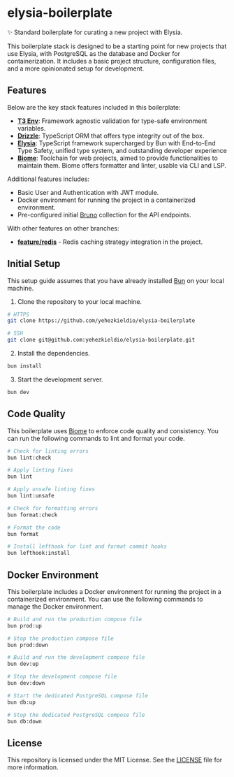 # elysia-boilerplate

✨ Standard boilerplate for curating a new project with Elysia.

This boilerplate stack is designed to be a starting point for new projects that use Elysia, with PostgreSQL as the database and Docker for containerization. It includes a basic project structure, configuration files, and a more opinionated setup for development.

## Features

Below are the key stack features included in this boilerplate:

- **[T3 Env](https://env.t3.gg)**: Framework agnostic validation for type-safe environment variables.
- **[Drizzle](https://orm.drizzle.team)**: TypeScript ORM that offers type integrity out of the box.
- **[Elysia](https://elysiajs.com)**: TypeScript framework supercharged by Bun with End-to-End Type Safety, unified type system, and outstanding developer experience
- **[Biome](https://biomejs.dev)**: Toolchain for web projects, aimed to provide functionalities to maintain them. Biome offers formatter and linter, usable via CLI and LSP.

Additional features includes:

- Basic User and Authentication with JWT module.
- Docker environment for running the project in a containerized environment.
- Pre-configured initial [Bruno](https://www.usebruno.com/) collection for the API endpoints.

With other features on other branches:

- **[feature/redis](https://github.com/yehezkieldio/elysia-boilerplate/tree/feature/redis)** - Redis caching strategy integration in the project.

## Initial Setup

This setup guide assumes that you have already installed [Bun](https://bun.sh/) on your local machine.

1. Clone the repository to your local machine.

```bash
# HTTPS
git clone https://github.com/yehezkieldio/elysia-boilerplate

# SSH
git clone git@github.com:yehezkieldio/elysia-boilerplate.git
```

2. Install the dependencies.

```bash
bun install
```

3. Start the development server.

```bash
bun dev
```

## Code Quality

This boilerplate uses [Biome](https://biomejs.dev/) to enforce code quality and consistency. You can run the following commands to lint and format your code.

```bash
# Check for linting errors
bun lint:check

# Apply linting fixes
bun lint

# Apply unsafe linting fixes
bun lint:unsafe
```

```bash
# Check for formatting errors
bun format:check

# Format the code
bun format
```

```bash
# Install lefthook for lint and format commit hooks
bun lefthook:install
```

## Docker Environment

This boilerplate includes a Docker environment for running the project in a containerized environment. You can use the following commands to manage the Docker environment.

```bash
# Build and run the production compose file
bun prod:up

# Stop the production compose file
bun prod:down
```

```bash
# Build and run the development compose file
bun dev:up

# Stop the development compose file
bun dev:down
```

```bash
# Start the dedicated PostgreSQL compose file
bun db:up

# Stop the dedicated PostgreSQL compose file
bun db:down
```

## License

This repository is licensed under the MIT License.
See the [LICENSE](LICENSE.md) file for more information.